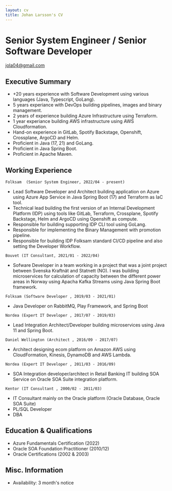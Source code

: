 ```yaml
---
layout: cv
title: Johan Larsson's CV
---
```


# Senior System Engineer / Senior Software Developer  

<div id="webaddress">
<a href="jola04@gmail.com">jola04@gmail.com</a>
</div>

## Executive Summary

- +20 years experience with Software Development using various languages (Java, Typescript, GoLang).
- 5 years experiance with DevOps building pipelines, images and binary management.
- 2 years of experience building Azure Infrastructure using Terraform.
-  1 year experiance building AWS infrastructure using AWS Cloudformation.
-  Hand-on experience in GitLab, Spotify Backstage, Openshift, Crossplane, ArgoCD and Helm.
-  Proficient in Java (17, 21) and GoLang.
-  Proficient in Java Spring Boot.
-  Proficient in Apache Maven.

## Working Experience

`Folksam  (Senior System Engineer, 2022/04 - present)` 

- Lead Software Developer and Architect building application on Azure using Azure App Service in Java Spring Boot (17) and Terraform as IaC tool.
- Technical lead building the first version of an Internal Development Platform (IDP) using tools like GitLab, Terraform, Crossplane, Spotify Backstage, Helm and ArgoCD using Openshift as compute.
- Responsible for building supporting IDP CLI tool using GoLang.
- Responsible for implementing the Binary Management with promotion pipeline.
- Responsible for building IDP Folksam standard CI/CD pipeline and also setting the Developer Workflow.

`Bouvet (IT Consultant, 2021/01 - 2022/04)`

- Sofware Developer in a team working in a project that was a joint project between Svenska Kraftnät and Statnett (NO).
I was building microservices for calculation of capacity between the different power areas in Norway using Apacha Kafka Streams using Java Spring Boot framework.

`Folksam (Software Developer , 2019/03 - 2021/01)`

- Java Developer on RabbitMQ, Play Framework, and Spring Boot

`Nordea (Expert IT Developer , 2017/07 - 2019/03)`

- Lead Integration Architect/Developer building microservices using Java 11 and Spring Boot.

`Daniel Wellington (Architect , 2016/09 - 2017/07)`

- Architect designing ecom platform on Amazon AWS using CloudFormation, Kinesis, DynamoDB and AWS Lambda.

`Nordea (Expert IT Developer , 2011/03 - 2016/09)`

- SOA Integration developer/architect in Retail Banking IT building SOA Service on Oracle SOA Suite integration platform.

`Kentor (IT Consultant , 2000/02 - 2011/03)`

- IT Consultant mainly on the Oracle platform (Oracle Database, Oracle SOA Suite)
- PL/SQL Developer
- DBA

## Education & Qualifications

- Azure Fundamentals Certification (2022)
- Oracle SOA Foundation Practitioner (2010/12)
- Oracle Certifications (2002 & 2003)

## Misc. Information

- Availability: 3 month's notice
